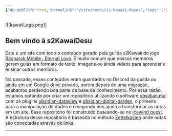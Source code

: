 ```yaml
---
{"dg-publish":true,"permalink":"/site/notes/s2-kawaii-desu/","tags":["gardenEntry","gardenEntry","gardenEntry","gardenEntry","gardenEntry"]}
---
```

![[kawaiiLogo.png]]
## Bem vindo à s2KawaiDesu

Este é um site com todo o conteúdo gerado pela guilda s2Kawaii do jogo [Ragnarok Mobile : Eternal Love](https://na.ragnaroketernallove.com). É muito comum que nossos membros gerem guias em formato de texto, imagens ou ainda vídeos para aprender e ensinar outros membros. 

No passado, esses conteúdos eram guardados no Discord da guilda ou ainda em um Google drive privado, porém depois de uma migração, acabamos perdendo boa parte da base de conhecimento. Por essa razão, estamos optando por criar um repositório utilizando o software [obsidian.md](https://obsidian.md) com os plugins [obsidian-dataview](https://blacksmithgu.github.io/obsidian-dataview/) e [obsidian-digital-garden](https://github.com/oleeskild/obsidian-digital-garden), o primeiro para a manipulação de dados e o segundo nos ajuda a transformar as notas em um site. Esse repositório foi construído baseando-se no [icewind.quest](https://icewind.quest). A estrutura desse repositório é baseada no método [Zettelkasten](https://zettelkasten.de) onde notas são conectadas através de links.

---
